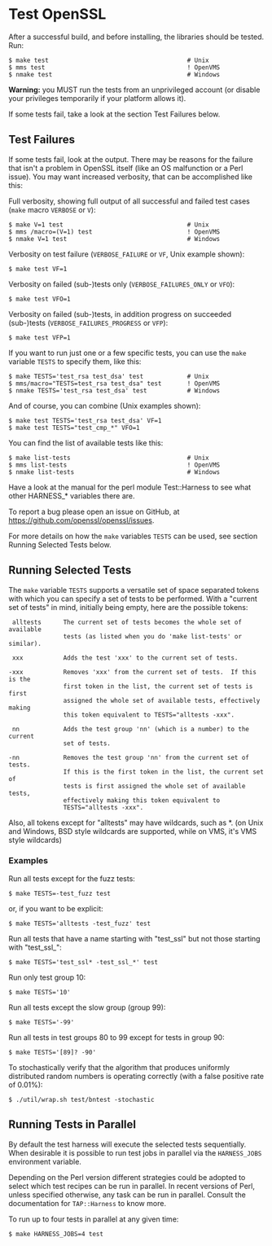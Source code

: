 Test OpenSSL
============

After a successful build, and before installing, the libraries should be tested.
Run:

    $ make test                                      # Unix
    $ mms test                                       ! OpenVMS
    $ nmake test                                     # Windows

**Warning:** you MUST run the tests from an unprivileged account
(or disable your privileges temporarily if your platform allows it).

If some tests fail, take a look at the section Test Failures below.

Test Failures
-------------

If some tests fail, look at the output.  There may be reasons for the failure
that isn't a problem in OpenSSL itself (like an OS malfunction or a Perl issue).
You may want increased verbosity, that can be accomplished like this:

Full verbosity, showing full output of all successful and failed test cases
(`make` macro `VERBOSE` or `V`):

    $ make V=1 test                                  # Unix
    $ mms /macro=(V=1) test                          ! OpenVMS
    $ nmake V=1 test                                 # Windows

Verbosity on test failure (`VERBOSE_FAILURE` or `VF`, Unix example shown):

    $ make test VF=1

Verbosity on failed (sub-)tests only (`VERBOSE_FAILURES_ONLY` or `VFO`):

    $ make test VFO=1

Verbosity on failed (sub-)tests, in addition progress on succeeded (sub-)tests
(`VERBOSE_FAILURES_PROGRESS` or `VFP`):

    $ make test VFP=1

If you want to run just one or a few specific tests, you can use
the `make` variable `TESTS` to specify them, like this:

    $ make TESTS='test_rsa test_dsa' test            # Unix
    $ mms/macro="TESTS=test_rsa test_dsa" test       ! OpenVMS
    $ nmake TESTS='test_rsa test_dsa' test           # Windows

And of course, you can combine (Unix examples shown):

    $ make test TESTS='test_rsa test_dsa' VF=1
    $ make test TESTS="test_cmp_*" VFO=1

You can find the list of available tests like this:

    $ make list-tests                                # Unix
    $ mms list-tests                                 ! OpenVMS
    $ nmake list-tests                               # Windows

Have a look at the manual for the perl module Test::Harness to
see what other HARNESS_* variables there are.

To report a bug please open an issue on GitHub, at
<https://github.com/openssl/openssl/issues>.

For more details on how the `make` variables `TESTS` can be used,
see section Running Selected Tests below.

Running Selected Tests
----------------------

The `make` variable `TESTS` supports a versatile set of space separated tokens
with which you can specify a set of tests to be performed.  With a "current
set of tests" in mind, initially being empty, here are the possible tokens:

     alltests      The current set of tests becomes the whole set of available
                   tests (as listed when you do 'make list-tests' or similar).

     xxx           Adds the test 'xxx' to the current set of tests.

    -xxx           Removes 'xxx' from the current set of tests.  If this is the
                   first token in the list, the current set of tests is first
                   assigned the whole set of available tests, effectively making
                   this token equivalent to TESTS="alltests -xxx".

     nn            Adds the test group 'nn' (which is a number) to the current
                   set of tests.

    -nn            Removes the test group 'nn' from the current set of tests.
                   If this is the first token in the list, the current set of
                   tests is first assigned the whole set of available tests,
                   effectively making this token equivalent to
                   TESTS="alltests -xxx".

Also, all tokens except for "alltests" may have wildcards, such as *.
(on Unix and Windows, BSD style wildcards are supported, while on VMS,
it's VMS style wildcards)

### Examples

Run all tests except for the fuzz tests:

    $ make TESTS=-test_fuzz test

or, if you want to be explicit:

    $ make TESTS='alltests -test_fuzz' test

Run all tests that have a name starting with "test_ssl" but not those
starting with "test_ssl_":

    $ make TESTS='test_ssl* -test_ssl_*' test

Run only test group 10:

    $ make TESTS='10'

Run all tests except the slow group (group 99):

    $ make TESTS='-99'

Run all tests in test groups 80 to 99 except for tests in group 90:

    $ make TESTS='[89]? -90'

To stochastically verify that the algorithm that produces uniformly distributed
random numbers is operating correctly (with a false positive rate of 0.01%):

    $ ./util/wrap.sh test/bntest -stochastic

Running Tests in Parallel
-------------------------

By default the test harness will execute the selected tests sequentially. When
desirable it is possible to run test jobs in parallel via the `HARNESS_JOBS`
environment variable.

Depending on the Perl version different strategies could be adopted to select
which test recipes can be run in parallel.  In recent versions of Perl, unless
specified otherwise, any task can be run in parallel. Consult the documentation
for `TAP::Harness` to know more.

To run up to four tests in parallel at any given time:

    $ make HARNESS_JOBS=4 test
